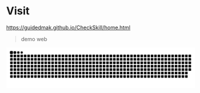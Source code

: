 # Visit
</ins>https://guidedmak.github.io/CheckSkill/home.html</ins>
>demo web


<picture>
  <source media="(prefers-color-scheme: dark)" srcset="https://raw.githubusercontent.com/letheriver2007/letheriver2007/output/github-contribution-grid-snake-dark.svg">
  <source media="(prefers-color-scheme: light)" srcset="https://raw.githubusercontent.com/letheriver2007/letheriver2007/output/github-contribution-grid-snake.svg">
  <img alt="github contribution grid snake animation" src="https://raw.githubusercontent.com/letheriver2007/letheriver2007/output/github-contribution-grid-snake.svg">
</picture>
